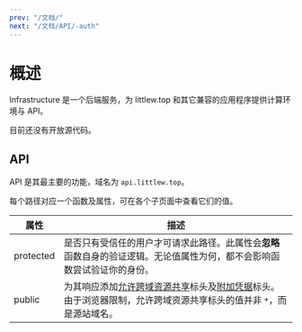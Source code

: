 ```yaml
---
prev: "/文档/"
next: "/文档/API/-auth"
---
```


# 概述

Infrastructure 是一个后端服务，为 littlew.top 和其它兼容的应用程序提供计算环境与 API。

目前还没有开放源代码。

## API

API 是其最主要的功能，域名为 `api.littlew.top`。

每个路径对应一个函数及属性，可在各个子页面中查看它们的值。

| 属性      | 描述                                                                                                                                                                                                                                                                                                                        |
| --------- | --------------------------------------------------------------------------------------------------------------------------------------------------------------------------------------------------------------------------------------------------------------------------------------------------------------------------- |
| protected | 是否只有受信任的用户才可请求此路径。此属性会**忽略**函数自身的验证逻辑。无论值属性为何，都不会影响函数尝试验证你的身份。                                                                                                                                                                                                    |
| public    | 为其响应添加[允许跨域资源共享](https://developer.mozilla.org/zh-CN/docs/Web/HTTP/Reference/Headers/Access-Control-Allow-Origin)标头及[附加凭据](https://developer.mozilla.org/zh-CN/docs/Web/HTTP/Reference/Headers/Access-Control-Allow-Credentials)标头。由于浏览器限制，允许跨域资源共享标头的值并非 `*`，而是源站域名。 |
